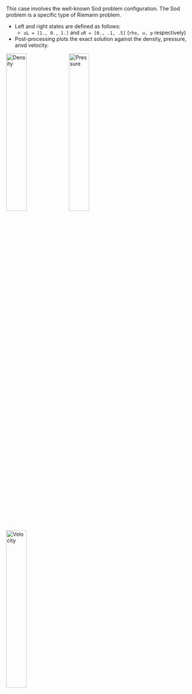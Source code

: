 This case involves the well-known Sod problem configuration.
The Sod problem is a specific type of Riemann problem.  
  - Left and right states are defined as follows:
    - `uL = [1., 0., 1.]` and `uR = [0., .1, .5]` 
    (`rho, u, p` respectively)
  - Post-processing plots the exact solution against the 
  density, pressure, anvd velocity.


<p align="left">
  <img alt="Density" src="https://user-images.githubusercontent.com/55554103/102403873-84362d80-3fac-11eb-9685-0d585e428238.png" width="33%"></a>
  <img alt="Pressure" src="https://user-images.githubusercontent.com/55554103/102404414-53a2c380-3fad-11eb-990b-3c4fa6283c0d.png" width="33%"></a>
  <img alt="Velocity" src="https://user-images.githubusercontent.com/55554103/102404491-6ae1b100-3fad-11eb-9be0-ffee7c27046a.png" width="33%"></a>
</p>
